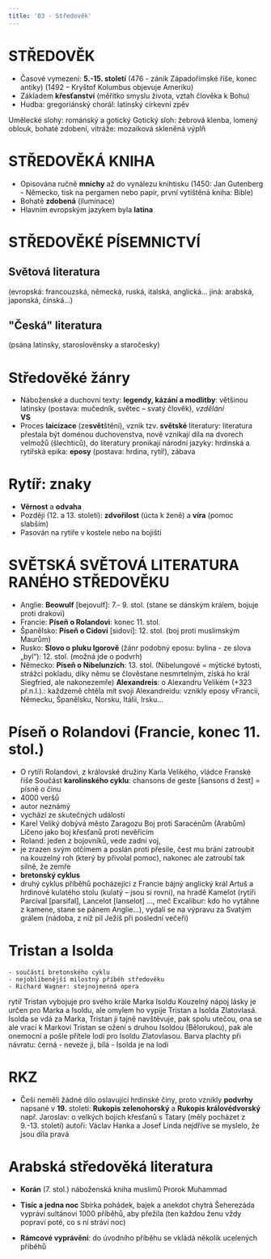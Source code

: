 ```yaml
---
title: '03 - Středověk'
---
```


# STŘEDOVĚK
* Časové vymezení: **5.-15. století** (476 - zánik Západořímské říše, konec antiky)
(1492 – Kryštof Kolumbus objevuje Ameriku)
* Základem **křesťanství** (měřítko smyslu života,
vztah člověka k Bohu)
* Hudba: gregoriánský chorál: latinský církevní zpěv

Umělecké slohy: románský a gotický
Gotický sloh: žebrová klenba, lomený oblouk, bohaté zdobení, vitráže: mozaiková skleněná výplň

# STŘEDOVĚKÁ KNIHA
* Opisována ručně **mnichy** až 
    do vynálezu knihtisku (1450: 
    Jan Gutenberg - Německo, 
     tisk na pergamen nebo papír, 
     první vytištěná kniha: Bible)
* Bohatě **zdobená** (iluminace)
* Hlavním evropským jazykem byla **latina**

# STŘEDOVĚKÉ PÍSEMNICTVÍ
## **Světová literatura**
(evropská: francouzská, německá,
ruská, italská, anglická… 
jiná: arabská, japonská, čínská…)
## **"Česká" literatura**
(psána latinsky, staroslověnsky a staročesky)

# Středověké žánry
* Náboženské a duchovní texty: **legendy, kázání a modlitby**: většinou latinsky (postava: mučedník, světec – svatý člověk), *vzdělání* \
**VS**
* Proces **laicizace** (ze**svět**štění), vznik tzv. **světské** literatury: literatura přestala být doménou duchovenstva, nově vznikají díla na dvorech velmožů (šlechticů), do literatury pronikají národní jazyky: hrdinská a rytířská epika: **eposy** (postava: hrdina, rytíř), zábava

# Rytíř: znaky
* **Věrnost** a **odvaha** 
* Později (12. a 13. století): **zdvořilost** (úcta k ženě) a **víra** (pomoc slabším)
* Pasován na rytíře v kostele nebo na bojišti

# SVĚTSKÁ SVĚTOVÁ LITERATURA RANÉHO STŘEDOVĚKU 
* Anglie: **Beowulf** [bejovulf]: 7.- 9. stol. (stane se dánským králem, bojuje proti drakovi)
* Francie: **Píseň o Rolandovi**: konec 11. stol. 
* Španělsko: **Píseň o Cidovi** [sidovi]: 12. stol. (boj proti muslimským Maurům)
* Rusko: **Slovo o pluku Igorově** (žánr podobný eposu: bylina - ze slova „byl“): 12. stol. (možná jde o podvrh)
* Německo: **Píseň o Nibelunzích**: 13. stol. (Nibelungové =
mýtické bytosti, strážci pokladu, díky němu se člověstane 
nesmrtelným, získá ho král Siegfried, ale nakonezemře) 
**Alexandreis**: o Alexandru Velikém (+323 př.n.l.).: každzemě 
chtěla mít svoji Alexandreidu: vznikly eposy vFrancii, 
Německu, Španělsku, Norsku, Itálii, Irsku…


# Píseň o Rolandovi (Francie, konec 11. stol.)
* O rytíři Rolandovi, z královské družiny Karla Velikého, vládce Franské říše Součást **karolinského cyklu**: chansons de geste [šansons d žest] = písně o činu
* 4000 veršů
* autor neznámý
* vychází ze skutečných událostí
* Karel Veliký dobývá město Zaragozu Boj proti Saracénům (Arabům) Líčeno jako boj křesťanů proti nevěřícím
* Roland: jeden z bojovníků, vede zadní voj, 
* je zrazen svým otčímem a poslán proti přesile, čest mu brání zatroubit na kouzelný roh (který by přivolal pomoc), nakonec ale zatroubí tak silně, že zemře
* **bretonský cyklus**
* druhý cyklus příběhů pocházející z Francie 
    bájný anglický král Artuš a hrdinové kulatého stolu (kulatý – jsou si rovni), na hradě Kamelot (rytíři Parcival [parsifal], Lancelot [lanselot] …, meč Excalibur: kdo ho vytáhne z kamene, stane se pánem Anglie…), 
    vydali se na výpravu za Svatým grálem 
    (nádoba, z níž pil Ježíš při poslední večeři)
 
# Tristan a Isolda
    - součástí bretonského cyklu
    - nejoblíbenější milostný příběh středověku
    - Richard Wagner: stejnojmenná opera

rytíř Tristan vybojuje pro svého krále Marka Isoldu
Kouzelný nápoj lásky je určen pro Marka a Isoldu, ale
omylem ho vypije Tristan a Isolda Zlatovlasá. 
Isolda se vdá za Marka, Tristan ji tajně navštěvuje, pak
spolu utečou, ona se ale vrací k Markovi
Tristan se ožení s druhou Isoldou (Bělorukou), 
pak ale onemocní a pošle přítele lodí pro Isoldu 
Zlatovlasou. Barva plachty při návratu: 
černá - neveze ji, bílá - Isolda je na lodi

# RKZ
* Češi neměli žádné dílo oslavující hrdinské činy,
    proto vznikly **podvrhy** napsané v **19.** století: 
    **Rukopis zelenohorský** a 
    **Rukopis královédvorský** 
    např. Jaroslav: o velkých bojích 
    křesťanů s Tatary
    (měly pocházet z 9.-13. století)
	autoři: Václav Hanka a Josef Linda
    nejdříve se myslelo, že jsou díla pravá

# Arabská středověká literatura
* **Korán** (7. stol.)
náboženská kniha muslimů 
Prorok Muhammad

* **Tisíc a jedna noc**
Sbírka pohádek, bajek a anekdot
chytrá Šeherezáda vypráví sultánovi
1000 příběhů, aby přežila
(ten každou ženu vždy popraví poté, 
 co s ní stráví noc)
* **Rámcové vyprávění**: do úvodního příběhu 
se vkládá několik ucelených příběhů